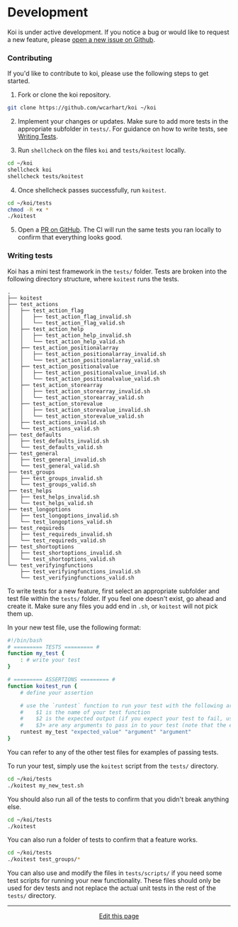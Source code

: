 # Development
Koi is under active development. If you notice a bug or would like to request a new feature, please [open a new issue on Github](https://github.com/wcarhart/koi/issues/new).

### Contributing
If you'd like to contribute to koi, please use the following steps to get started.

1. Fork or clone the koi repository.
```bash
git clone https://github.com/wcarhart/koi ~/koi
```

2. Implement your changes or updates. Make sure to add more tests in the appropriate subfolder in `tests/`. For guidance on how to write tests, see [Writing Tests](#Writing-tests).

3. Run `shellcheck` on the files `koi` and `tests/koitest` locally.
```bash
cd ~/koi
shellcheck koi
shellcheck tests/koitest
```

4. Once shellcheck passes successfully, run `koitest`.
```bash
cd ~/koi/tests
chmod -R +x *
./koitest
```

5. Open a [PR on GitHub](https://github.com/wcarhart/koi/pull/new/master). The CI will run the same tests you ran locally to confirm that everything looks good.

### Writing tests
Koi has a mini test framework in the `tests/` folder. Tests are broken into the following directory structure, where `koitest` runs the tests.
```
.
├── koitest
├── test_actions
│   ├── test_action_flag
│   │   ├── test_action_flag_invalid.sh
│   │   └── test_action_flag_valid.sh
│   ├── test_action_help
│   │   ├── test_action_help_invalid.sh
│   │   └── test_action_help_valid.sh
│   ├── test_action_positionalarray
│   │   ├── test_action_positionalarray_invalid.sh
│   │   └── test_action_positionalarray_valid.sh
│   ├── test_action_positionalvalue
│   │   ├── test_action_positionalvalue_invalid.sh
│   │   └── test_action_positionalvalue_valid.sh
│   ├── test_action_storearray
│   │   ├── test_action_storearray_invalid.sh
│   │   └── test_action_storearray_valid.sh
│   ├── test_action_storevalue
│   │   ├── test_action_storevalue_invalid.sh
│   │   └── test_action_storevalue_valid.sh
│   ├── test_actions_invalid.sh
│   └── test_actions_valid.sh
├── test_defaults
│   ├── test_defaults_invalid.sh
│   └── test_defaults_valid.sh
├── test_general
│   ├── test_general_invalid.sh
│   └── test_general_valid.sh
├── test_groups
│   ├── test_groups_invalid.sh
│   └── test_groups_valid.sh
├── test_helps
│   ├── test_helps_invalid.sh
│   └── test_helps_valid.sh
├── test_longoptions
│   ├── test_longoptions_invalid.sh
│   └── test_longoptions_valid.sh
├── test_requireds
│   ├── test_requireds_invalid.sh
│   └── test_requireds_valid.sh
├── test_shortoptions
│   ├── test_shortoptions_invalid.sh
│   └── test_shortoptions_valid.sh
└── test_verifyingfunctions
    ├── test_verifyingfunctions_invalid.sh
    └── test_verifyingfunctions_valid.sh
```

To write tests for a new feature, first select an appropriate subfolder and test file within the `tests/` folder. If you feel one doesn't exist, go ahead and create it. Make sure any files you add end in `.sh`, or `koitest` will not pick them up.

In your new test file, use the following format:
```bash
#!/bin/bash
# ========= TESTS ========= #
function my_test {
	: # write your test
}

# ========= ASSERTIONS ========= #
function koitest_run {
	# define your assertion

	# use the `runtest` function to run your test with the following arguments:
	#    $1 is the name of your test function
	#    $2 is the expected output (if you expect your test to fail, use '__error__')
	#    $3+ are any arguments to pass in to your test (note that the empty string "" is still an argument)
	runtest my_test "expected_value" "argument" "argument"
}
```

You can refer to any of the other test files for examples of passing tests.

To run your test, simply use the `koitest` script from the `tests/` directory.
```bash
cd ~/koi/tests
./koitest my_new_test.sh
```
You should also run all of the tests to confirm that you didn't break anything else.
```bash
cd ~/koi/tests
./koitest
```
You can also run a folder of tests to confirm that a feature works.
```bash
cd ~/koi/tests
./koitest test_groups/*
```

You can also use and modify the files in `tests/scripts/` if you need some test scripts for running your new functionality. These files should only be used for dev tests and not replace the actual unit tests in the rest of the `tests/` directory.

<hr>
<div style="text-align:center">
	<a class="edit-link" href="https://github.com/wcarhart/docs/blob/master/docs/koi/development.md" target="_blank"><i class="fas fa-edit"></i> Edit this page</a>
</div>